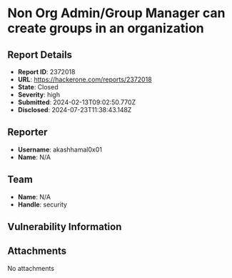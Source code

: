 # Non Org Admin/Group Manager can create groups in an organization

## Report Details
- **Report ID**: 2372018
- **URL**: https://hackerone.com/reports/2372018
- **State**: Closed
- **Severity**: high
- **Submitted**: 2024-02-13T09:02:50.770Z
- **Disclosed**: 2024-07-23T11:38:43.148Z

## Reporter
- **Username**: akashhamal0x01
- **Name**: N/A

## Team
- **Name**: N/A
- **Handle**: security

## Vulnerability Information


## Attachments
No attachments
